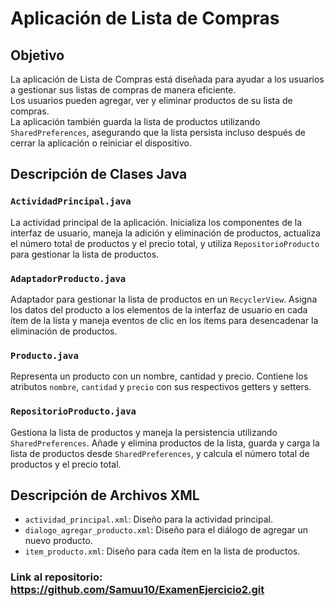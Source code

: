 # Aplicación de Lista de Compras

## Objetivo

La aplicación de Lista de Compras está diseñada para ayudar a los usuarios a gestionar sus listas de compras de manera eficiente.  
Los usuarios pueden agregar, ver y eliminar productos de su lista de compras.  
La aplicación también guarda la lista de productos utilizando `SharedPreferences`, asegurando que la lista persista incluso después de cerrar la aplicación o reiniciar el dispositivo.

## Descripción de Clases Java

### `ActividadPrincipal.java`

La actividad principal de la aplicación. Inicializa los componentes de la interfaz de usuario, maneja la adición y eliminación de productos, actualiza el número total de productos y el precio total, y utiliza `RepositorioProducto` para gestionar la lista de productos.

### `AdaptadorProducto.java`

Adaptador para gestionar la lista de productos en un `RecyclerView`. Asigna los datos del producto a los elementos de la interfaz de usuario en cada ítem de la lista y maneja eventos de clic en los ítems para desencadenar la eliminación de productos.

### `Producto.java`

Representa un producto con un nombre, cantidad y precio. Contiene los atributos `nombre`, `cantidad` y `precio` con sus respectivos getters y setters.

### `RepositorioProducto.java`

Gestiona la lista de productos y maneja la persistencia utilizando `SharedPreferences`. Añade y elimina productos de la lista, guarda y carga la lista de productos desde `SharedPreferences`, y calcula el número total de productos y el precio total.

## Descripción de Archivos XML

- `actividad_principal.xml`: Diseño para la actividad principal.
- `dialogo_agregar_producto.xml`: Diseño para el diálogo de agregar un nuevo producto.
- `item_producto.xml`: Diseño para cada ítem en la lista de productos.

### Link al repositorio: https://github.com/Samuu10/ExamenEjercicio2.git
